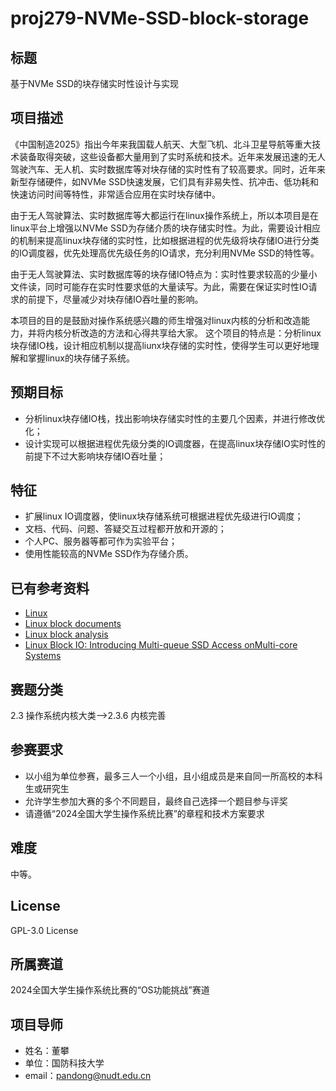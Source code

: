 # proj279-NVMe-SSD-block-storage
## 标题

基于NVMe SSD的块存储实时性设计与实现

## 项目描述

《中国制造2025》指出今年来我国载人航天、大型飞机、北斗卫星导航等重大技术装备取得突破，这些设备都大量用到了实时系统和技术。近年来发展迅速的无人驾驶汽车、无人机、实时数据库等对块存储的实时性有了较高要求。同时，近年来新型存储硬件，如NVMe SSD快速发展，它们具有非易失性、抗冲击、低功耗和快速访问时间等特性，非常适合应用在实时块存储中。

由于无人驾驶算法、实时数据库等大都运行在linux操作系统上，所以本项目是在linux平台上增强以NVMe SSD为存储介质的块存储实时性。为此，需要设计相应的机制来提高linux块存储的实时性，比如根据进程的优先级将块存储IO进行分类的IO调度器，优先处理高优先级任务的IO请求，充分利用NVMe SSD的特性等。

由于无人驾驶算法、实时数据库等的块存储IO特点为：实时性要求较高的少量小文件读，同时可能存在实时性要求低的大量读写。为此，需要在保证实时性IO请求的前提下，尽量减少对块存储IO吞吐量的影响。

本项目的目的是鼓励对操作系统感兴趣的师生增强对linux内核的分析和改造能力，并将内核分析改造的方法和心得共享给大家。 这个项目的特点是：分析linux块存储IO栈，设计相应机制以提高liunx块存储的实时性，使得学生可以更好地理解和掌握linux的块存储子系统。

## 预期目标

- 分析linux块存储IO栈，找出影响块存储实时性的主要几个因素，并进行修改优化；
- 设计实现可以根据进程优先级分类的IO调度器，在提高linux块存储IO实时性的前提下不过大影响块存储IO吞吐量；

## 特征

- 扩展linux IO调度器，使linux块存储系统可根据进程优先级进行IO调度；
- 文档、代码、问题、答疑交互过程都开放和开源的；
- 个人PC、服务器等都可作为实验平台；
- 使用性能较高的NVMe SSD作为存储介质。

## 已有参考资料

- [Linux](https://www.kernel.org/)
- [Linux block documents](https://elixir.bootlin.com/linux/v5.19.17/source/Documentation/block)
- [Linux block analysis](https://blog.csdn.net/hu1610552336/article/details/111464548)
- [Linux Block IO: Introducing Multi-queue SSD Access onMulti-core Systems](https://kernel.dk/systor13-final18.pdf)

## 赛题分类

2.3 操作系统内核大类-->2.3.6 内核完善

## 参赛要求

- 以小组为单位参赛，最多三人一个小组，且小组成员是来自同一所高校的本科生或研究生
- 允许学生参加大赛的多个不同题目，最终自己选择一个题目参与评奖
- 请遵循“2024全国大学生操作系统比赛”的章程和技术方案要求

## 难度

中等。

## License

GPL-3.0 License

## 所属赛道

2024全国大学生操作系统比赛的“OS功能挑战”赛道

## 项目导师

- 姓名：董攀
- 单位：国防科技大学
- email：[pandong@nudt.edu.cn](mailto:pandong@nudt.edu.cn)
